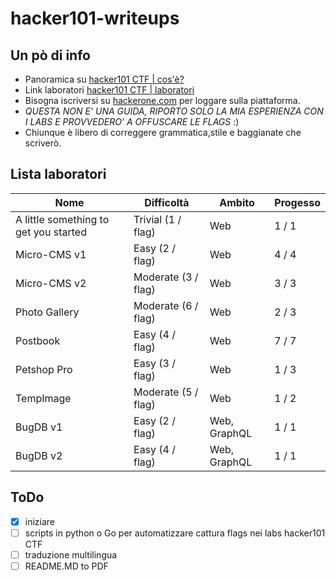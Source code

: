 # hacker101-writeups

## Un pò di info
+ Panoramica su [hacker101 CTF | cos'è?](https://www.hackerone.com/for-hackers/hacker-101)
+ Link laboratori [hacker101 CTF | laboratori](https://ctf.hacker101.com/) 
+ Bisogna iscriversi su [hackerone.com](https://www.hackerone.com/) per loggare sulla piattaforma.
+ *QUESTA NON E' UNA GUIDA, RIPORTO SOLO LA MIA ESPERIENZA CON I LABS E PROVVEDERO' A OFFUSCARE LE FLAGS* :)
+ Chiunque è libero di correggere grammatica,stile e baggianate che scriverò.

## Lista laboratori 

| Nome                                           | Difficoltà                                        | Ambito       | Progesso |
| ---------------------------------------------- | ------------------------------------------------- | ------------ | -------- |
| A little something to get you started          | Trivial (1 / flag)                                | Web          | 1 / 1    |
| Micro-CMS v1                                   | Easy (2 / flag)                                   | Web          | 4 / 4    |
| Micro-CMS v2                                   | Moderate (3 / flag)                               | Web          | 3 / 3    |
| Photo Gallery                                  | Moderate (6 / flag)                               | Web          | 2 / 3    |
| Postbook	                                     | Easy (4 / flag)	                                 | Web          | 7 / 7    |
| Petshop Pro	                                   | Easy (3 / flag)		                               | Web          | 1 / 3    |
| TempImage	                                     | Moderate (5 / flag)		                           | Web          | 1 / 2    |
| BugDB v1	                                     | Easy (2 / flag)		                               | Web, GraphQL | 1 / 1    |
| BugDB v2	                                     | Easy (4 / flag)		                               | Web, GraphQL | 1 / 1    |

## ToDo
   * [x] iniziare
   * [ ] scripts in python o Go per automatizzare cattura flags nei labs hacker101 CTF
   * [ ] traduzione multilingua
   * [ ] README.MD to PDF
